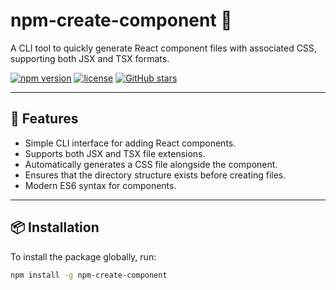 # npm-create-component 🚀

A CLI tool to quickly generate React component files with associated CSS, supporting both JSX and TSX formats.

[![npm version](https://img.shields.io/npm/v/npm-create-component)](https://www.npmjs.com/package/npm-create-component)
[![license](https://img.shields.io/npm/l/npm-create-component)](https://github.com/sanjayachari/npm-create-component/blob/main/LICENSE)
[![GitHub stars](https://img.shields.io/github/stars/sanjayachari/npm-create-component)](https://github.com/sanjayachari/npm-create-component/stargazers)

---

## 🌟 Features
- Simple CLI interface for adding React components.
- Supports both JSX and TSX file extensions.
- Automatically generates a CSS file alongside the component.
- Ensures that the directory structure exists before creating files.
- Modern ES6 syntax for components.

---

## 📦 Installation
To install the package globally, run:
```bash
npm install -g npm-create-component
